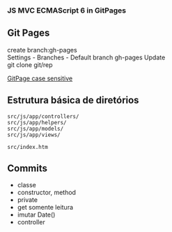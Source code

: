 ### JS MVC ECMAScript 6 in GitPages
## Git Pages
create branch:gh-pages  
Settings - Branches - Default branch gh-pages Update  
git clone git/rep  

[GitPage case sensitive](https://danieljustino79.github.io/js-mvc-es6/src/index.htm)  

 ## Estrutura básica de diretórios
 ```
 src/js/app/controllers/
 src/js/app/helpers/
 src/js/app/models/
 src/js/app/views/
 
 src/index.htm
 ``` 

 ## Commits
* classe
* constructor, method
* private 
* get somente leitura
* imutar Date()
* controller